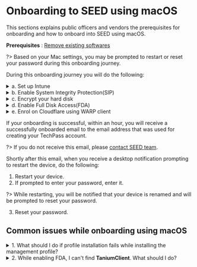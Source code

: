 # Onboarding to SEED using macOS

This sections explains public officers and vendors the prerequisites for onboarding and how to onboard into SEED using macOS.

**Prerequisites** : [Remove existing softwares](seed-pre-onboarding-clean-up-instructions-for-macos)

?>  Based on your Mac settings, you may be prompted to restart or reset your password during this onboarding journey.

During this onboarding journey you will do the following:


<details>
  <summary>a. Set up Intune</summary><br>

  1. Download and install [**Company Portal**](https://go.microsoft.com/fwlink/?linkid=853070).

  2. Open the **Company Portal** application and click **Sign in**.

  <kbd>![sign-in](images/onboarding-for-macos/sign-in.png)</kbd>

  3. Log in using your TechPass account credentials.
  <!-- the appropriate login credentials to sign in with two-factor authentication:
     - If you are a public officer, use your [WOG ID](terms-definitions).
     - If you are a vendor, use your [TechPass ID](terms-definitions). -->

  <kbd>![log-in-to-gcc](images/onboarding-for-macos/log-in-to-gcc.png)</kbd>

  ?> If you're using the text message method for authentication, after you enter your password, you'll need to enter the verification code sent to your phone. Based on what you [set up](https://account.activedirectory.windowsazure.com/Proofup.aspx), other authentication methods have different ways to perform the 2FA.

  4. Once you have signed in, click **Begin**.

  <kbd>![](images/onboarding-for-macos/begin.png)</kbd>

  5. Review privacy information. Then click **Continue**.

<kbd>![review-privacy-info](images/onboarding-for-macos/review-privacy-info-blurred.png)</kbd>

  6. On the **Install management profile** page, click **Download profile**.

  <kbd>![install-management-profile](images/onboarding-for-macos/install-management-profile.png)</kbd>

  7. Follow the on-screen instructions to allow Microsoft Intune to manage your device. The **Profiles** page is displayed.

  <kbd>![profile-1](images/onboarding-for-macos/profile-1.png)</kbd>

  Tip:
   - If **Profiles** page is not displayed, go to the **Apple** menu > **System Preferences** > **Profiles**.

   - If **Management Profile** is not displayed, then from the left side menu, select **Management Profile**.

   - If Profile installation fails, refer to [Common issues while onboarding using macOS](#common-issues-while-onboarding-using-macos).

  8. Click **Install**.

  <kbd>![profile](images/onboarding-for-macos/profile-2.png)</kbd>

  The configuration profiles that Intune needs to deploy will be installed. You will see a list of profiles as shown below.

  <kbd>![list-of-profiles](images/onboarding-for-macos/list-of-profiles.png)</kbd>

  9. Open the **Company Portal** application again.

  <!--![all-set](images/onboarding-for-macos/all-set-1.png)-->

  10. You will see the success message. Click **Done**.

  <kbd>![all-set](images/onboarding-for-macos/all-set-2.png)</kbd>

  <!--?> Onboarding is not yet complete. Now you proceed to verify if System Integrity Protection(SIP) is enabled on your device. SIP protects your system from the execution of unauthorised code.-->


</details>

<details>
  <summary>b. Enable System Integrity Protection(SIP)</summary><br>

  To verify if SIP is enabled, open **Terminal** and run the following command:

    ```
    csrutil status
    ```

   If the response on your **Terminal** is ``System Integrity Protection status: enabled``, it indicates that SIP is already enabled on your device.

   ?> If it is currently disabled, run the command ``csrutil enable`` on the **Terminal** and restart your device before proceeding with the following steps.

</details>
<details>
  <summary>c. Encrypt your hard disk</summary><br>

  1. Go to the **Apple** menu > **System Preferences** > **Security & Privacy**.
  2. Click the **FileVault** tab.
  3. If you see **Turn on FileVault**, go to step 4 or proceed to **Enable Full Disk Access(FDA)**.
  4. Click the lock icon and use your Touch ID or enter your password to unlock.
  5. Click **Turn on FileVault**.
  6. You will be prompted to specify how you would like to unlock your device if you forget your device password. Select **Create a recovery key and do not use my iCloud account**.

  <kbd>![create-recovery-key](images/onboarding-for-macos/create-recovery-key-1.png)</kbd>

   ?>  Save this key on a different device.



</details>
<details>
  <summary id="S04">d. Enable Full Disk Access(FDA)</summary><br>

  1. Go to the **Apple** menu > **System Preferences** > **Security & Privacy**.
  2. Click the **Privacy** tab.
  3. From the side menu, choose **Full Disk Access**.
  4. Click the lock icon at the bottom and use your Touch ID or enter your  password to unlock.
  5. Ensure the following applications are listed:
       - Tanium Client
       - Microsoft Intune Agent
       - Microsoft Defender ATP
       - Microsoft Defender ATP Security Extension

   ?>  If **TaniumClient** is missing, refer to [Common issues while onboarding using macOS](#common-issues-while-onboarding-using-macos) before proceeding further. If any other applications are missing, please wait for approximately four hours for them to appear. If they are still not available, please contact gcc2.0_support@tech.gov.sg

  6. Select the checkboxes beside these applications.

   <kbd>![fda-enabled](images/onboarding-for-macos/all-apps-fda-enabled.png)</kbd>


</details>
<details>
  <summary>e. Enrol on Cloudflare using WARP client</summary><br>


  1. Ensure that you have Cloudflare WARP client installed in your device. If not, install it from [https://install.appcenter.ms/orgs/cloudflare/apps/1.1.1.1-macos-1/distribution_groups/release](https://install.appcenter.ms/orgs/cloudflare/apps/1.1.1.1-macos-1/distribution_groups/release)

  2. Disconnect from any other VPN that might be running as that could clash with Cloudflare.

  3. Open the Cloudflare WARP client from the menu bar on the top right corner of your Mac device.

  <kbd>![cloudflare-warp-icon](images/onboarding-for-macos/cloudflare-icon.png)</kbd>

  ?>  You can also press ``Command+Spacebar`` and search for  **Cloudflare WARP** application to open it.


    You will see the information page, followed by your privacy policy.

  4. Click **Next** and then **Accept**.

  <kbd>![accept-privacy-policy](images/cloudflare-warp-macos/accept-privacy-policy.png)</kbd>

  5. When prompted to sign in, select **Azure AD – TechPass Prod**.

  <kbd>![gcc-cloudflare-access-signin](images/cloudflare-warp-macos/gcc-cloudflare-access-signin.png)</kbd>

  ?>  If you encounter an error stating that user account does not exist in the respective tenant, open a new tab and go to [https://myaccount.microsoft.com](https://myaccount.microsoft.com/), sign out from your account and then retry.

  6. Choose the appropriate login credentials to sign in with two-factor authentication:
   - If you are a public officer, use your [WOG ID](term-definitions).
   - If you are a vendor, use your [TechPass ID](term-definitions).


   <!--When greeted with the Microsoft sign-in page, sign in using your WOG ID (i.e. [your\_name@tech.gov.sg](mailto:your_name@tech.gov.sg)) if you are a public officer, or your TechPass ID (i.e. [your\_name@techpass.gov.sg](mailto:your_name@techpass.gov.sg)) if you are a vendor.-->

  <kbd>![techpass-sign-in](images/cloudflare-warp-macos/techpass-sign-in.png)</kbd>

  7. Once you have successfully signed in, click the Cloudflare WARP icon.

  <kbd>![cloudflare-warp-icon](images/onboarding-for-macos/cloudflare-icon.png)</kbd>

  The following screen is displayed.

  <kbd>![warp-teams](images/cloudflare-warp-macos/warp-teams.png)</kbd>

  ?>  If you need to connect to a different VPN, disconnect and quit from the WARP client.


</details>







<!--3. [Ensure your device hard disk is encrypted](#ensure-your-device-hard-disk-is-encrypted).
4. [Enable Full Disk Access(FDA)](#enable-full-disk-access).
5. [Enrol your macOS on Cloudflare using WARP client](#enrol-your-macos-on-cloudflare-using-warp-client)


<!--?> If you encounter any issues while onboarding, refer to [Common issues and resolution](#common-issues-and-resolution) section in the appendix before reaching out to the SEED team for support.-->


<!--## Get your macOS device managed by Intune Company Portal app
Enrol your macOS device with the Intune Company Portal app to get a secured access to your email, files, and applications.

*To manage your device by Intune Company Portal app* :


## Ensure SIP is enabled on your device
Make sure SIP is enabled to prevent executions of unauthorised codes.



## Ensure your device hard disk is encrypted
To protect the privacy of your files and user data secured, ensure your device hard disk is encrypted.

*To ensure your device hard disk is encrypted* :-->



<!--Note:

- Some applications that SEED depends on require Full Disk Access (FDA) in order to function.
- As of Catalina, users may be required to give explicit consent for FDA.

## Enable Full Disk Access
Enable Full Disk Access is for TaniumClient, Microsoft Defender ATP and Microsoft Defender ATP Security Extension.
*To enable FDA* :

## Enrol your macOS on Cloudflare using WARP client-->



<!--- If you encounter any issues during onboarding, refer to [Common issues and resolution](#common-issues-and-resolution) before reaching out to the SEED team.-->

If your onboarding is successful, within an hour, you will receive a successfully onboarded email to the email address that was used for creating your TechPass account.

?>  If you do not receive this email, please  [contact SEED team](cc2.0_support@tech.gov.sg).



Shortly after this email, when you receive a desktop notification prompting to restart the device, do the following:

1. Restart your device.
2. If prompted to enter your password, enter it.

?>  While restarting, you will be notified that your device is renamed and will be prompted to reset your password.

3. Reset your password.

<!--that **your device has been renamed and will restart in 5 minutes**. This is expected, and the rename is required for SEED to function properly. **Please do not change your device name thereafter**.-->

## Common issues while onboarding using macOS

<details>
  <summary>1. What should I do if profile installation fails while installing the management profile?</summary><br>

  <kbd>![profile-installation-failed](images/onboarding-for-macos/profile-installation-failed.png)</kbd>

    1. Go to the **Apple** menu > **System Preferences** > **Profiles**.
    2. If **Management Profile** is already an existing profile, select it and remove by clicking the minus icon at the bottom left corner.

</details>


<details>
  <summary>2. While enabling FDA, I can't find <b>TaniumClient</b>. What should I do?</summary><br>

  1. Open the **Terminal** application and enter the command: ``sudo chmod 755 /Library/Tanium/TaniumClient``.
  2. Go to the **Apple** menu > **System Preferences** > **Security & Privacy**.
  3. Click the **Privacy** tab.
  4. From the side menu, choose **Full Disk Access**.
  5. Click the lock icon at the bottom and use your Touch ID or enter your password to unlock.
  6. Click the plus icon at the bottom and from **Applications**, select **TaniumClient**.
  7. Select the checkbox beside **TaniumClient**.

</details>
